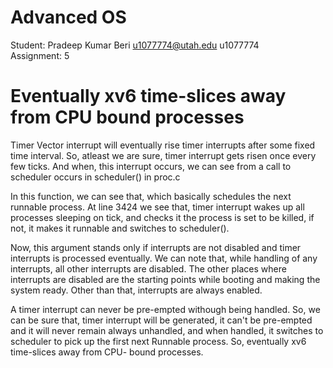 # Advanced OS

Student: Pradeep Kumar Beri <u1077774@utah.edu> u1077774    
Assignment: 5  

# Eventually xv6 time-slices away from CPU bound processes

Timer Vector interrupt will eventually rise timer interrupts after some fixed time interval. So, atleast we are sure,
timer interrupt gets risen once every few ticks. And when, this interrupt occurs, we can see from a call to scheduler 
occurs in scheduler() in proc.c

In this function, we can see that, which basically schedules the next runnable process. At line 3424 we see that, timer 
interrupt wakes up all processes sleeping on tick, and checks it the process is set to be killed, if not, it makes
it runnable and switches to scheduler().

Now, this argument stands only if interrupts are not disabled and timer interrupts is processed eventually.
We can note that, while handling of any interrupts, all other interrupts are disabled. The other places where interrupts
are disabled are the starting points while booting and making the system ready. Other than that, interrupts are always enabled.

A timer interrupt can never be pre-empted withough being handled. So, we can be sure that, timer interrupt will be generated,
  it can't be pre-empted and it will never remain always unhandled, and when handled, it switches to scheduler to pick 
  up the first next Runnable process. So, eventually xv6 time-slices away from CPU- bound processes.


